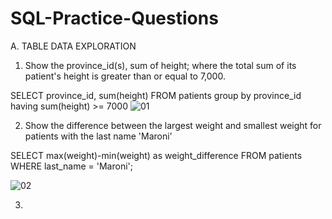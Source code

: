 # SQL-Practice-Questions
A. TABLE DATA EXPLORATION

1. Show the province_id(s), sum of height; where the total sum of its patient's height is greater than or equal to 7,000.

SELECT province_id, sum(height)
FROM patients
group by province_id
having sum(height) >= 7000
![01](https://github.com/DataRajab/CASE-STUDY-QUESTIONS-AND-INSIGHTS/assets/147069032/923988da-9e78-4d1f-bfef-3e008f95f6db)

2. Show the difference between the largest weight and smallest weight for patients with the last name 'Maroni'

SELECT max(weight)-min(weight) as weight_difference
FROM patients
WHERE last_name = 'Maroni';

![02](https://github.com/DataRajab/CASE-STUDY-QUESTIONS-AND-INSIGHTS/assets/147069032/c9531dd8-17ff-4d32-99ca-3c61d060b985)

3. 
